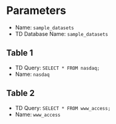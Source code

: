 # Parameters
- Name: `sample_datasets`
- TD Database Name: `sample_datasets`

## Table 1
- TD Query: `SELECT * FROM nasdaq;`
- Name: `nasdaq`

## Table 2
- TD Query: `SELECT * FROM www_access;`
- Name: `www_access`
